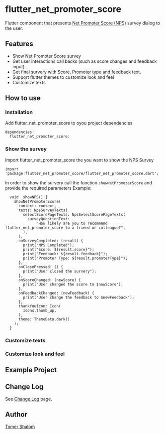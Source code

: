 # flutter_net_promoter_score

Flutter component that presents [Net Promoter Score (NPS)](https://en.wikipedia.org/wiki/Net_Promoter) survey dialog to the user.

## Features
- Show Net Promoter Score survey
- Get user interactions call backs (such as score changes and feedback input)
- Get final survery with Score, Promoter type and feedback text.
- Support flutter themes to customize look and feel
- Customize texts

## How to use
### Installation
Add flutter_net_promoter_score to oyou project dependencies
```
dependencies:
  flutter_net_promoter_score:
```
### Show the survey
Import flutter_net_promoter_score the  you want to show the NPS Survey
```
import 'package:flutter_net_promoter_score/flutter_net_promoter_score.dart';
```
In order to show the survery call the function `showNetPromoterScore` and provide the required parameters
Example:
```
  void _showNPS() {
    showNetPromoterScore(
      context: context,
      texts: NpsSurveyTexts(
        selectScorePageTexts: NpsSelectScorePageTexts(
          surveyQuestionText:
              "How likely are you to recommend flutter_net_promoter_score to a friend or colleague?",
        ),
      ),
      onSurveyCompleted: (result) {
        print("NPS Completed");
        print("Score: ${result.score}");
        print("Feedback: ${result.feedback}");
        print("Promoter Type: ${result.promoterType}");
      },
      onClosePressed: () {
        print("User closed the survery");
      },
      onScoreChanged: (newScore) {
        print("User changed the score to $newScore");
      },
      onFeedbackChanged: (newFeedback) {
        print("User change the feedback to $newFeedback");
      },
      thankYouIcon: Icon(
        Icons.thumb_up,
      ),
      theme: ThemeData.dark()
    );
  }
```

### Customize texts
### Customize look and feel

## Example Project

## Change Log
See [Change Log](./CHANGELOG.md) page.

## Author
[Tomer Shalom](http://applitom.com)